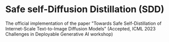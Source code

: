 # Safe self-Diffusion Distillation (SDD)

The official implementation of the paper "Towards Safe Self-Distillation of Internet-Scale Text-to-Image Diffusion Models" (Accepted, ICML 2023 Challenges in Deployable Generative AI workshop)
